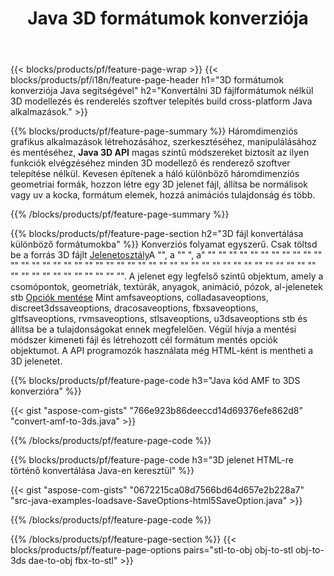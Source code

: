 ﻿---
title: Java 3D formátumok konverziója
url: /hu/java/conversion/
description: Convert 3D formats amf 3ds amf ase att dae drc dxf fbx gltf jt obj ply rvm stl u3d usdz usd vrml x with few lines of Java code via Java library.
---
{{< blocks/products/pf/feature-page-wrap >}}
{{< blocks/products/pf/i18n/feature-page-header h1="3D formátumok konverziója Java segítségével" h2="Konvertálni 3D fájlformátumok nélkül 3D modellezés és renderelés szoftver telepítés build cross-platform Java alkalmazások." >}}

{{% blocks/products/pf/feature-page-summary %}}
Háromdimenziós grafikus alkalmazások létrehozásához, szerkesztéséhez, manipulálásához és mentéséhez, **Java 3D API** magas szintű módszereket biztosít az ilyen funkciók elvégzéséhez minden 3D modellező és renderező szoftver telepítése nélkül. Kevesen építenek a háló különböző háromdimenziós geometriai formák, hozzon létre egy 3D jelenet fájl, állítsa be normálisok vagy uv a kocka, formátum elemek, hozzá animációs tulajdonság és több. 

{{% /blocks/products/pf/feature-page-summary %}}

{{% blocks/products/pf/feature-page-section h2="3D fájl konvertálása különböző formátumokba" %}}
Konverziós folyamat egyszerű. Csak töltsd be a forrás 3D fájlt [Jelenetosztály](https://apireference.aspose.com/3d/java/com.aspose.threed/Scene)A "", a "" ", a" "" "" "" "" "" "" "" "" "" "" "" "" "" "" "" "" "" "" "" "" "" "" "" "" "" "" "" "" "" "" "" "" "" "" "" "" "" "" "" "" "" "" "" "" "" "" "" "" "" "" "". A jelenet egy legfelső szintű objektum, amely a csomópontok, geometriák, textúrák, anyagok, animáció, pózok, al-jelenetek stb [Opciók mentése](https://apireference.aspose.com/3d/java/com.aspose.threed/SaveOptions) Mint amfsaveoptions, colladasaveoptions, discreet3dssaveoptions, dracosaveoptions, fbxsaveoptions, gltfsaveoptions, rvmsaveoptions, stlsaveoptions, u3dsaveoptions stb és állítsa be a tulajdonságokat ennek megfelelően. Végül hívja a mentési módszer kimeneti fájl és létrehozott cél formátum mentés opciók objektumot. A API programozók használata még HTML-ként is mentheti a 3D jelenetet.


{{% blocks/products/pf/feature-page-code h3="Java kód AMF to 3DS konverzióra" %}}

{{< gist "aspose-com-gists" "766e923b86deeccd14d69376efe862d8" "convert-amf-to-3ds.java" >}}

{{% /blocks/products/pf/feature-page-code %}}


{{% blocks/products/pf/feature-page-code h3="3D jelenet HTML-re történő konvertálása Java-en keresztül" %}}

{{< gist "aspose-com-gists" "0672215ca08d7566bd64d657e2b228a7" "src-java-examples-loadsave-SaveOptions-html5SaveOption.java" >}}

{{% /blocks/products/pf/feature-page-code %}}

{{% /blocks/products/pf/feature-page-section %}}
{{< blocks/products/pf/feature-page-options pairs="stl-to-obj obj-to-stl obj-to-3ds dae-to-obj fbx-to-stl" >}}